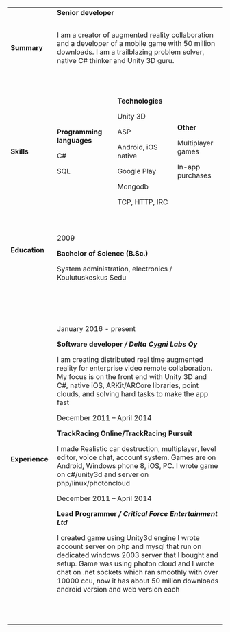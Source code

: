 <table><tbody><tr><td>&nbsp;</td><td colspan="3"><strong>Senior developer</strong>&nbsp;</td></tr><tr><td>&nbsp;</td><td colspan="3">&nbsp;</td></tr><tr><td><strong>Summary</strong>&nbsp;</td><td colspan="3">I am a creator of augmented reality collaboration and a developer of a mobile game with 50 million downloads. I am a trailblazing problem solver, native C# thinker and Unity 3D guru.&nbsp;</td></tr><tr><td>&nbsp;</td><td colspan="3">&nbsp;</td></tr><tr><td>&nbsp;</td><td colspan="3">&nbsp;</td></tr><tr><td><strong>Skills</strong>&nbsp;</td><td><p><strong>Programming languages</strong>&nbsp;</p><p>C#&nbsp;</p><p>SQL&nbsp;</p></td><td><p><strong>Technologies</strong>&nbsp;</p><p>Unity 3D&nbsp;</p><p>ASP&nbsp;</p><p>Android, iOS native&nbsp;</p><p>Google Play&nbsp;</p><p>Mongodb&nbsp;</p><p>TCP, HTTP, IRC&nbsp;</p></td><td><p><strong>Other</strong>&nbsp;</p><p>Multiplayer games&nbsp;</p><p>In-app purchases&nbsp;</p></td></tr><tr><td>&nbsp;</td><td colspan="3">&nbsp;</td></tr><tr><td><p><strong>Education</strong>&nbsp;</p><p>&nbsp;</p><p>&nbsp;</p></td><td colspan="3"><p>2009&nbsp;</p><p><strong>Bachelor of Science (B.Sc.)</strong>&nbsp;</p><p>System administration, electronics / Koulutuskeskus Sedu&nbsp;</p><p>&nbsp;</p></td></tr><tr><td>&nbsp;</td><td colspan="3">&nbsp;</td></tr><tr><td><strong>Experience</strong>&nbsp;</td><td colspan="3"><p>January 2016 - present&nbsp;</p><p><strong>Software developer </strong><i><strong>/ Delta Cygni Labs Oy</strong></i>&nbsp;</p><p>I am creating distributed real time augmented reality for enterprise video remote collaboration. My focus is on the front end with Unity 3D and C#, native iOS, ARKit/ARCore libraries, point clouds, and solving hard tasks to make the app fast&nbsp;</p><p>December 2011 – April 2014&nbsp;</p><p><strong>TrackRacing Online/TrackRacing Pursuit</strong>&nbsp;</p><p>I made Realistic car destruction, multiplayer, level editor, voice chat, account system. Games are on Android, Windows phone 8, iOS, PC. I wrote game on c#/unity3d and server on php/linux/photoncloud&nbsp;</p><p>December 2011 – April 2014&nbsp;</p><p><strong>Lead Programmer </strong><i><strong>/ Critical Force Entertainment Ltd</strong></i>&nbsp;</p><p>I created game using Unity3d engine I wrote account server on php and mysql that run on dedicated windows 2003 server that I bought and setup. Game was using photon cloud and I wrote chat on .net sockets which ran smoothly with over 10000 ccu, now it has about 50 milion downloads android version and web version each&nbsp;</p></td></tr><tr><td>&nbsp;</td><td colspan="3">&nbsp;</td></tr><tr><td colspan="4">&nbsp;</td></tr></tbody></table>
